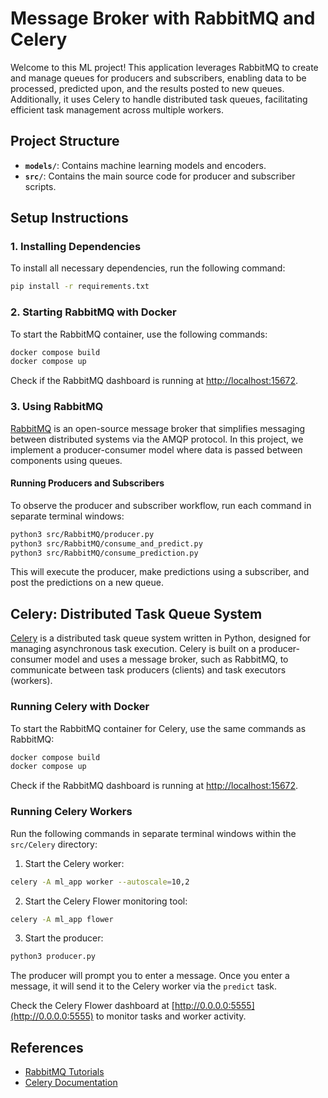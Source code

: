 # Message Broker with RabbitMQ and Celery

Welcome to this ML project! This application leverages RabbitMQ to create and manage queues for producers and subscribers, enabling data to be processed, predicted upon, and the results posted to new queues. Additionally, it uses Celery to handle distributed task queues, facilitating efficient task management across multiple workers.

## Project Structure

- **`models/`**: Contains machine learning models and encoders.
- **`src/`**: Contains the main source code for producer and subscriber scripts.

## Setup Instructions

### 1. Installing Dependencies

To install all necessary dependencies, run the following command:

```bash
pip install -r requirements.txt
```

### 2. Starting RabbitMQ with Docker

To start the RabbitMQ container, use the following commands:

```bash
docker compose build
docker compose up
```

Check if the RabbitMQ dashboard is running at [http://localhost:15672](http://localhost:15672).

### 3. Using RabbitMQ

[RabbitMQ](https://www.rabbitmq.com/tutorials) is an open-source message broker that simplifies messaging between distributed systems via the AMQP protocol. In this project, we implement a producer-consumer model where data is passed between components using queues.

#### Running Producers and Subscribers

To observe the producer and subscriber workflow, run each command in separate terminal windows:

```bash
python3 src/RabbitMQ/producer.py
python3 src/RabbitMQ/consume_and_predict.py
python3 src/RabbitMQ/consume_prediction.py
```

This will execute the producer, make predictions using a subscriber, and post the predictions on a new queue.

## Celery: Distributed Task Queue System

[Celery](https://docs.celeryq.dev/en/stable/getting-started/index.html) is a distributed task queue system written in Python, designed for managing asynchronous task execution. Celery is built on a producer-consumer model and uses a message broker, such as RabbitMQ, to communicate between task producers (clients) and task executors (workers).

### Running Celery with Docker

To start the RabbitMQ container for Celery, use the same commands as RabbitMQ:

```bash
docker compose build
docker compose up
```

Check if the RabbitMQ dashboard is running at [http://localhost:15672](http://localhost:15672).

### Running Celery Workers

Run the following commands in separate terminal windows within the `src/Celery` directory:

1. Start the Celery worker:

```bash
celery -A ml_app worker --autoscale=10,2
```

2. Start the Celery Flower monitoring tool:

```bash
celery -A ml_app flower
```

3. Start the producer:

```bash
python3 producer.py
```

The producer will prompt you to enter a message. Once you enter a message, it will send it to the Celery worker via the `predict` task.

Check the Celery Flower dashboard at [http://0.0.0.0:5555](http://0.0.0.0:5555) to monitor tasks and worker activity.

## References

- [RabbitMQ Tutorials](https://www.rabbitmq.com/tutorials)
- [Celery Documentation](https://docs.celeryq.dev/en/stable/getting-started/index.html)